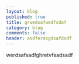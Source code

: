 ```yaml
---
layout: blog
published: true
title: grwedsafwedfsdaf
category: blog
comments: false
header: asdferasgdsafdsdf
---
```


werdsafsadfghretvfsadsadf
